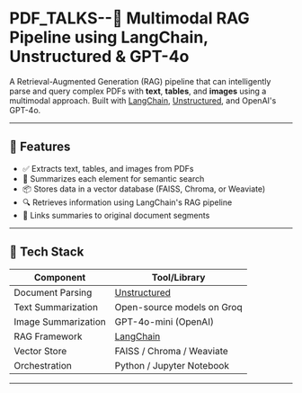 # PDF_TALKS--📄 Multimodal RAG Pipeline using LangChain, Unstructured & GPT-4o

A Retrieval-Augmented Generation (RAG) pipeline that can intelligently parse and query complex PDFs with **text**, **tables**, and **images** using a multimodal approach. Built with [LangChain](https://github.com/langchain-ai/langchain), [Unstructured](https://github.com/Unstructured-IO/unstructured), and OpenAI's GPT-4o.

---

## 🚀 Features

- ✅ Extracts text, tables, and images from PDFs
- 🧠 Summarizes each element for semantic search
- 📦 Stores data in a vector database (FAISS, Chroma, or Weaviate)
- 🔍 Retrieves information using LangChain's RAG pipeline
- 📎 Links summaries to original document segments

---

## 🧰 Tech Stack

| Component        | Tool/Library        |
|------------------|---------------------|
| Document Parsing | [Unstructured](https://github.com/Unstructured-IO/unstructured) |
| Text Summarization | Open-source models on Groq |
| Image Summarization | GPT-4o-mini (OpenAI) |
| RAG Framework    | [LangChain](https://github.com/langchain-ai/langchain) |
| Vector Store     | FAISS / Chroma / Weaviate |
| Orchestration    | Python / Jupyter Notebook |

---


